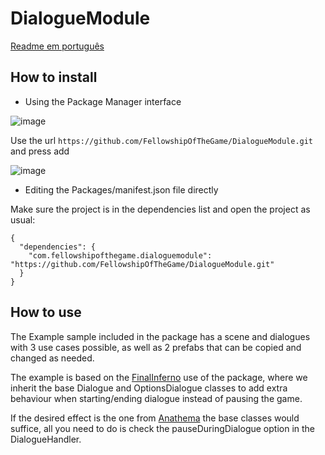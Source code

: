 # DialogueModule

[Readme em português](README_PORTUGUÊS.md)

## How to install
- Using the Package Manager interface

![image](https://user-images.githubusercontent.com/10902660/153759347-7959671b-517c-4c6f-8cf0-1b6ed2c5b7e5.png)

Use the url ```https://github.com/FellowshipOfTheGame/DialogueModule.git``` and press add

![image](https://user-images.githubusercontent.com/10902660/153759448-f436817a-42ce-49a5-bbfd-fca1406b8ede.png)

- Editing the Packages/manifest.json file directly

Make sure the project is in the dependencies list and open the project as usual:

    {
      "dependencies": {
        "com.fellowshipofthegame.dialoguemodule": "https://github.com/FellowshipOfTheGame/DialogueModule.git"
      }
    }

## How to use

The Example sample included in the package has a scene and dialogues with 3 use cases possible, as well as 2 prefabs that can be copied and changed as needed.

The example is based on the [FinalInferno](https://github.com/FellowshipOfTheGame/FinalInferno) use of the package, where we inherit the base Dialogue and OptionsDialogue classes to add extra behaviour when starting/ending dialogue instead of pausing the game.

If the desired effect is the one from [Anathema](https://github.com/FellowshipOfTheGame/anathema) the base classes would suffice, all you need to do is check the pauseDuringDialogue option in the DialogueHandler.
